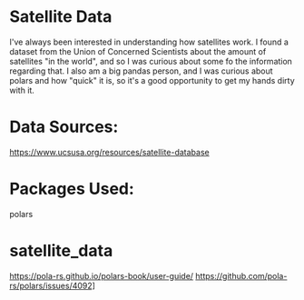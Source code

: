 # Satellite Data

I've always been interested in understanding how satellites work. I found a dataset from the Union of Concerned Scientists about the amount of satellites "in the world", and so I was curious about some fo the information regarding that. I also am a big pandas person, and I was curious about polars and how "quick" it is, so it's a good opportunity to get my hands dirty with it.

# Data Sources:

https://www.ucsusa.org/resources/satellite-database

# Packages Used:

polars

# satellite_data

https://pola-rs.github.io/polars-book/user-guide/
https://github.com/pola-rs/polars/issues/4092]